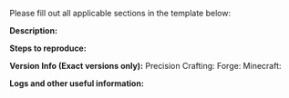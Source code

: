Please fill out all applicable sections in the template below:

**Description:**

**Steps to reproduce:**

**Version Info (Exact versions only):**
Precision Crafting:
Forge:
Minecraft:

**Logs and other useful information:**

